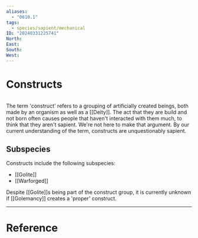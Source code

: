 ```yaml
---
aliases:
  - "0610.1"
tags:
  - species/sapient/mechanical
ID: "20240331225741"
North: 
East: 
South: 
West:
---
```

# Constructs

```toc
```

The term 'construct' refers to a grouping of artificially created beings, both made by an organism as well as a [[Deity]]. The act that they are build and not born often causes people that haven't interacted with them much, to think that they aren't sapient. We're not here to make that argument. By our current understanding of the term, constructs are unquestionably sapient.

## Subspecies

Constructs include the following subspecies:

- [[Golite]]
- [[Warforged]]

Despite [[Golite]]s being part of the construct group, it is currently unknown if [[Golemancy]] creates a 'proper' construct.

---

# Reference